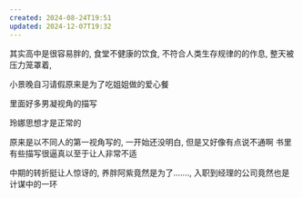 ```yaml
---
created: 2024-08-24T19:51
updated: 2024-12-07T19:32
---
```

其实高中是很容易胖的, 食堂不健康的饮食, 不符合人类生存规律的的作息, 整天被压力笼罩着,

小景晚自习请假原来是为了吃姐姐做的爱心餐 

里面好多男凝视角的描写 

玲娜思想才是正常的 

原来是以不同人的第一视角写的, 一开始还没明白, 但是又好像有点说不通啊 
书里有些描写很逼真以至于让人非常不适 

中期的转折挺让人惊讶的, 养胖阿紫竟然是为了......., 入职到经理的公司竟然也是计谋中的一环 